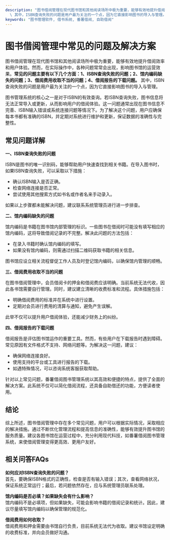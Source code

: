 ```yaml
---
description: "图书借阅管理在现代图书馆和其他阅读场所中极为重要，能够有效地提升借阅效率和用户体验。然而，在实际操作中，各种问题常常会出现，影响图书馆的运营效果。**常见的问题主要有以下几个方面：1、ISBN查询失败的问题；2、馆内编码缺失的问题；3、借阅费用收取不当的问题；4、借阅报告的下载问题。**\
  \ 其中，ISBN查询失败的问题是用户最为关注的一个点，因为它直接影响图书的导入与管理。"
keywords: "图书管理软件, 借书系统, 番薯借阅, 自助借阅"
---
```

# 图书借阅管理中常见的问题及解决方案

图书借阅管理在现代图书馆和其他阅读场所中极为重要，能够有效地提升借阅效率和用户体验。然而，在实际操作中，各种问题常常会出现，影响图书馆的运营效果。**常见的问题主要有以下几个方面：1、ISBN查询失败的问题；2、馆内编码缺失的问题；3、借阅费用收取不当的问题；4、借阅报告的下载问题。** 其中，ISBN查询失败的问题是用户最为关注的一个点，因为它直接影响图书的导入与管理。

图书管理系统的核心之一是对于ISBN的有效查询。若ISBN查询失败，图书信息将无法正常导入或更新，从而影响用户的借阅体验。这一问题通常出现在图书信息不完善、ISBN输入错误或系统连接问题等情况下。为了解决这个问题，用户应确保每本书都有准确的ISBN，并定期对系统进行维护和更新，保证数据的准确性与完整性。

## 常见问题详解

**一、ISBN查询失败的问题**

ISBN是图书的唯一识别码，能够帮助用户快速查找到相关书籍。在导入图书时，如果ISBN查询失败，可以采取以下措施：

- 确认ISBN输入是否正确。
- 检查网络连接是否正常。
- 尝试使用其他搜索方式如书名或作者名来手动录入。

如果以上步骤都未能解决问题，建议联系系统管理员进行进一步排查。

**二、馆内编码缺失的问题**

馆内编码是书籍在图书馆内部管理的标识。一些图书在借阅时可能没有填写相应的馆内编码，这将导致借阅记录的不完整。解决此问题的方法包括：

- 在录入书籍时确认馆内编码的填写。
- 如果没有馆内编码，则需通过扫描二维码获取书籍的相关信息。

图书馆应设立相关流程督促工作人员及时登记馆内编码，以确保馆内管理的顺畅。

**三、借阅费用收取不当的问题**

在图书借阅管理中，会员借阅卡的押金和借阅费应该明确。当前系统无法代收，因此各书馆需要自行管理。同时，建议建立清晰的收费标准和流程。具体措施包括：

- 明确借阅费用的标准并在系统中进行设置。
- 定期对会员进行费用的清算与通知，避免产生误解。

此举不仅可以提升用户借阅体验，还能减少财务上的纠纷。

**四、借阅报告的下载问题**

借阅报告是评估图书馆运作的重要工具。然而，有些用户在下载报告时遇到障碍。常见原因有文件格式不支持、网络问题等。为解决这一问题，建议：

- 确保网络连接良好。
- 使用支持的平台或工具进行报告的下载。
- 如遇特殊情况，可以咨询系统客服获取帮助。

针对以上常见问题，番薯借阅图书管理系统以其高效和便捷的特点，提供了全面的解决方案。此系统不仅可以简化借阅流程，还具备自助借还的功能，方便读者使用。

## 结论

综上所述，图书借阅管理中存在多个常见问题，用户可以根据实际情况，采取相应的解决措施。通过不断优化管理流程和提高信息的准确性，能够有效提升图书馆的服务质量。建议各图书馆在运营过程中，充分利用现代科技，如番薯借阅图书管理系统，来使借阅管理变得更高效、更用户友好。

## 相关问答FAQs

**如何应对ISBN查询失败的问题？**  
首先，要确保ISBN格式的正确性，检查是否有输入错误；其次，查看网络状况，保证系统正常运行；最后，若问题依然存在，应与系统管理员联系处理。

**馆内编码是否必填？如果缺失会有什么影响？**  
馆内编码不是必填项，但如果缺失，可能会影响书籍的借阅记录和统计。因此，建议尽量填写馆内编码以确保管理的规范化。

**借阅费用如何收取？**  
借阅费用和押金需要由书馆自行负责，目前系统无法代为收取。建议书馆设定明确的收费标准，并向会员做好沟通。
